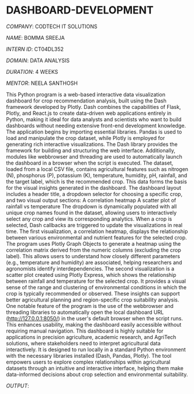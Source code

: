 # DASHBOARD-DEVELOPMENT

*COMPANY*: CODTECH IT SOLUTIONS

*NAME*: BOMMA SREEJA

*INTERN ID*: CT04DL352

*DOMAIN*: DATA ANALYSIS

*DURATION*: 4 WEEKS

*MENTOR*: NEELA SANTHOSH

This Python program is a web-based interactive data visualization dashboard for crop recommendation analysis, built using the Dash framework developed by Plotly. Dash combines the capabilities of Flask, Plotly, and React.js to create data-driven web applications entirely in Python, making it ideal for data analysts and scientists who want to build dashboards without needing extensive front-end development knowledge.
The application begins by importing essential libraries. Pandas is used to load and manipulate the crop dataset, while Plotly is employed for generating rich interactive visualizations. The Dash library provides the framework for building and structuring the web interface. Additionally, modules like webbrowser and threading are used to automatically launch the dashboard in a browser when the script is executed.
The dataset, loaded from a local CSV file, contains agricultural features such as nitrogen (N), phosphorus (P), potassium (K), temperature, humidity, pH, rainfall, and the target label, which is the recommended crop. This data forms the basis for the visual insights generated in the dashboard.
The dashboard layout includes a header title, a dropdown selector for choosing a specific crop, and two visual output sections:
A correlation heatmap
A scatter plot of rainfall vs temperature
The dropdown is dynamically populated with all unique crop names found in the dataset, allowing users to interactively select any crop and view its corresponding analytics. When a crop is selected, Dash callbacks are triggered to update the visualizations in real time.
The first visualization, a correlation heatmap, displays the relationship between various environmental and nutrient features for the selected crop. The program uses Plotly Graph Objects to generate a heatmap using the correlation matrix derived from the numeric columns (excluding the crop label). This allows users to understand how closely different parameters (e.g., temperature and humidity) are associated, helping researchers and agronomists identify interdependencies.
The second visualization is a scatter plot created using Plotly Express, which shows the relationship between rainfall and temperature for the selected crop. It provides a visual sense of the range and clustering of environmental conditions in which the crop is typically recommended or observed. These insights can support better agricultural planning and region-specific crop suitability analysis.
One notable feature of the program is the use of the webbrowser and threading libraries to automatically open the local dashboard URL (http://127.0.0.1:8050/) in the user's default browser when the script runs. This enhances usability, making the dashboard easily accessible without requiring manual navigation.
This dashboard is highly suitable for applications in precision agriculture, academic research, and AgriTech solutions, where stakeholders need to interpret agricultural data interactively. It is designed to run locally in a standard Python environment with the necessary libraries installed (Dash, Pandas, Plotly). The tool empowers users to explore complex relationships within agricultural datasets through an intuitive and interactive interface, helping them make data-informed decisions about crop selection and environmental suitability.

*OUTPUT*:

